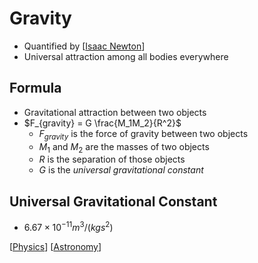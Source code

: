 # Gravity

- Quantified by [[Isaac Newton]]
- Universal attraction among all bodies everywhere

## Formula

- Gravitational attraction between two objects
- $F_{gravity} = G \frac{M_1M_2}{R^2}$
  - $F_{gravity}$ is the force of gravity between two objects
  - $M_1$ and $M_2$ are the masses of two objects
  - $R$ is the separation of those objects
  - $G$ is the _universal gravitational constant_

## Universal Gravitational Constant

- $6.67 \times 10^{-11} m^3 / (kg s^2)$

[[Physics]] [[Astronomy]]

[//begin]: # "Autogenerated link references for markdown compatibility"
[Isaac Newton]: isaac-newton "Isaac Newton"
[Physics]: physics "Physics"
[Astronomy]: astronomy "Astronomy"
[//end]: # "Autogenerated link references"
